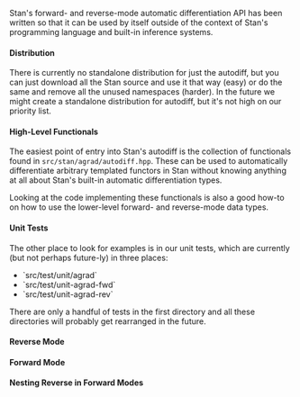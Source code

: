 Stan's forward- and reverse-mode automatic differentiation API has been written so that it can be used by itself outside of the context of Stan's programming language and built-in inference systems. 

#### Distribution

There is currently no standalone distribution for just the autodiff, but you can just download all the Stan source and use it that way (easy) or do the same and remove all the unused namespaces (harder).  In the future we might create a standalone distribution for autodiff, but it's not high on our priority list.

#### High-Level Functionals

The easiest point of entry into Stan's autodiff is the collection of functionals found in `src/stan/agrad/autodiff.hpp`.  These can be used to automatically differentiate arbitrary templated functors in Stan without knowing anything at all about Stan's built-in automatic differentiation types.

Looking at the code implementing these functionals is also a good how-to on how to use the lower-level forward- and reverse-mode data types.

#### Unit Tests

The other place to look for examples is in our unit tests, which are currently (but not perhaps future-ly) in three places:

<ul>
<li> `src/test/unit/agrad`
<li> `src/test/unit-agrad-fwd`
<li> `src/test/unit-agrad-rev`
</ul>

There are only a handful of tests in the first directory and all these directories will probably get rearranged in the future.  

#### Reverse Mode


#### Forward Mode


#### Nesting Reverse in Forward Modes

 